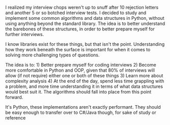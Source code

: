 I realized my interview chops weren't up to snuff after 10 rejection letters and another 5 or so botched interview tests. I decided to study and implement some common algorithms and data structures in Python, without using anything beyond the standard library. The idea is to better understand the barebones of these structures, in order to better prepare myself for further interviews.

I know libraries exist for these things, but that isn't the point. Understanding how they work beneath the surface is important for when it comes to solving more challenging types of questions.

The idea is to:
    1) Better prepare myself for coding interviews
    2) Become more comfortable in Python and OOP, given that 80% of interviews will allow (if not require) either one or both of these things
    3) Learn more about complexity analysis
    4) At the end of the day, spend less time grappling with a problem, and more time understanding it in terms of what data structures would best suit it. The algorithms should fall into place from this point forward.

It's Python, these implementations aren't exactly performant. They should be easy enough to transfer over to C#/Java though, for sake of study or reference

